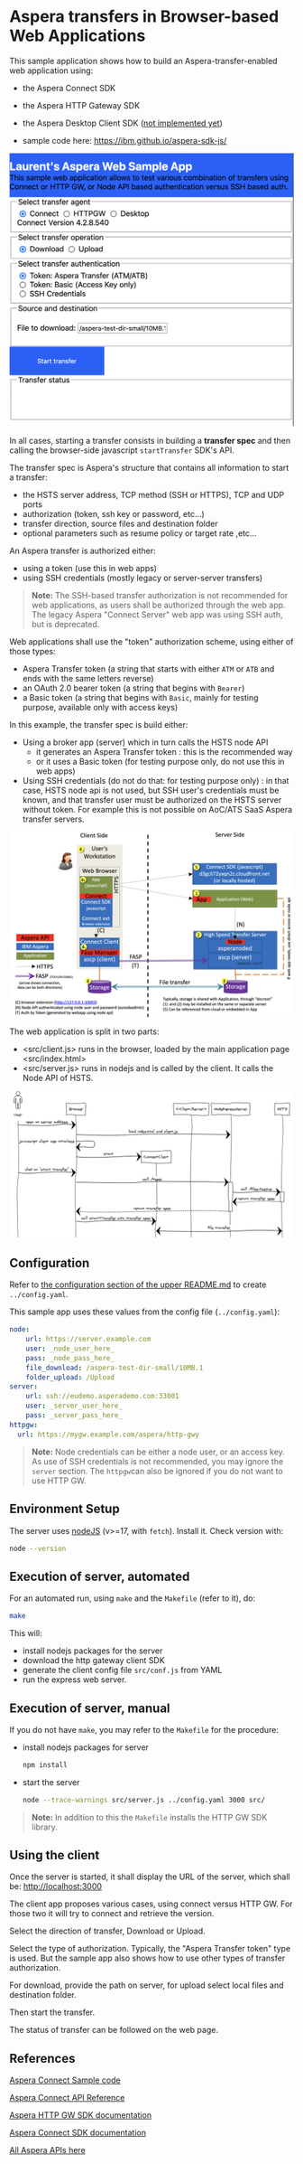 # Aspera transfers in Browser-based Web Applications

This sample application shows how to build an Aspera-transfer-enabled web application using:

- the Aspera Connect SDK
- the Aspera HTTP Gateway SDK
- the Aspera Desktop Client SDK ([not implemented yet](https://ibm.github.io/aspera-browser-sdk-js/))

- sample code here: <https://ibm.github.io/aspera-sdk-js/>

![screenshot](doc/screenshot.png)

In all cases, starting a transfer consists in building a **transfer spec** and then calling the browser-side javascript `startTransfer` SDK's API.

The transfer spec is Aspera's structure that contains all information to start a transfer:

- the HSTS server address, TCP method (SSH or HTTPS), TCP and UDP ports
- authorization (token, ssh key or password, etc...)
- transfer direction, source files and destination folder
- optional parameters such as resume policy or target rate ,etc...

An Aspera transfer is authorized either:

- using a token (use this in web apps)
- using SSH credentials (mostly legacy or server-server transfers)

> **Note:** The SSH-based transfer authorization is not recommended for web applications, as users shall be authorized through the web app. The legacy Aspera "Connect Server" web app was using SSH auth, but is deprecated.

Web applications shall use the "token" authorization scheme, using either of those types:

- Aspera Transfer token (a string that starts with either `ATM` or `ATB` and ends with the same letters reverse)
- an OAuth 2.0 bearer token (a string that begins with `Bearer`)
- a Basic token (a string that begins with `Basic`, mainly for testing purpose, available only with access keys)

In this example, the transfer spec is build either:

- Using a broker app (server) which in turn calls the HSTS node API
  - it generates an Aspera Transfer token : this is the recommended way
  - or it uses a Basic token (for testing purpose only, do not use this in web apps)
- Using SSH credentials (do not do that: for testing purpose only) : in that case, HSTS node api is not used, but SSH user's credentials must be known, and that transfer user must be authorized on the HSTS server without token. For example this is not possible on AoC/ATS SaaS Aspera transfer servers.

![Architecture](doc/web_arch.png)

The web application is split in two parts:

- <src/client.js> runs in the browser, loaded by the main application page <src/index.html>
- <src/server.js> runs in nodejs and is called by the client. It calls the Node API of HSTS.

![diagram](doc/diagram.png)

## Configuration

Refer to [the configuration section of the upper README.md](../README.md#configuration-file) to create `../config.yaml`.

This sample app uses these values from the config file (`../config.yaml`):

```yaml
node:
    url: https://server.example.com
    user: _node_user_here_
    pass: _node_pass_here_
    file_download: /aspera-test-dir-small/10MB.1
    folder_upload: /Upload
server:
    url: ssh://eudemo.asperademo.com:33001
    user: _server_user_here_
    pass: _server_pass_here_
httpgw:
  url: https://mygw.example.com/aspera/http-gwy
```

> **Note:** Node credentials can be either a node user, or an access key. As use of SSH credentials is not recommended, you may ignore the `server` section. The `httpgw`can also be ignored if you do not want to use HTTP GW.

## Environment Setup

The server uses [nodeJS](https://nodejs.org/) (v>=17, with `fetch`).
Install it.
Check version with:

```bash
node --version
```

## Execution of server, automated

For an automated run, using `make` and the `Makefile` (refer to it), do:

```bash
make
```

This will:

- install nodejs packages for the server
- download the http gateway client SDK
- generate the client config file `src/conf.js` from YAML
- run the express web server.

## Execution of server, manual

If you do not have `make`, you may refer to the `Makefile` for the procedure:

- install nodejs packages for server

  ```bash
  npm install
  ```

- start the server

  ```bash
  node --trace-warnings src/server.js ../config.yaml 3000 src/
  ```

> **Note:** In addition to this the `Makefile` installs the HTTP GW SDK library.

## Using the client

Once the server is started, it shall display the URL of the server, which shall be: <http://localhost:3000>

The client app proposes various cases, using connect versus HTTP GW.
For those two it will try to connect and retrieve the version.

Select the direction of transfer, Download or Upload.

Select the type of authorization.
Typically, the "Aspera Transfer token" type is used.
But the sample app also shows how to use other types of transfer authorization.

For download, provide the path on server, for upload select local files and destination folder.

Then start the transfer.

The status of transfer can be followed on the web page.

## References

[Aspera Connect Sample code](https://github.com/IBM/aspera-connect-sdk-js)

[Aspera Connect API Reference](https://ibm.github.io/aspera-connect-sdk-js/)

[Aspera HTTP GW SDK documentation](https://developer.ibm.com/apis/catalog?search=%22aspera%20http%22)

[Aspera Connect SDK documentation](https://developer.ibm.com/apis/catalog?search=%22aspera%20connect%22)

[All Aspera APIs here](https://developer.ibm.com/apis/catalog?search=aspera)
